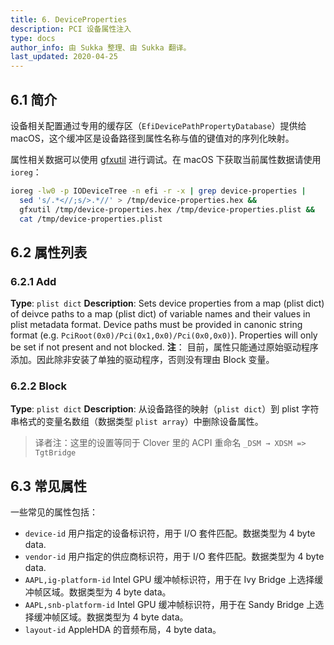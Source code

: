 ```yaml
---
title: 6. DeviceProperties
description: PCI 设备属性注入
type: docs
author_info: 由 Sukka 整理、由 Sukka 翻译。
last_updated: 2020-04-25
---
```


## 6.1 简介

设备相关配置通过专用的缓存区（`EfiDevicePathPropertyDatabase`）提供给 macOS，这个缓冲区是设备路径到属性名称与值的键值对的序列化映射。

属性相关数据可以使用 [gfxutil](https://github.com/acidanthera/gfxutil) 进行调试。在 macOS 下获取当前属性数据请使用 `ioreg`：

```bash
ioreg -lw0 -p IODeviceTree -n efi -r -x | grep device-properties |
  sed 's/.*<//;s/>.*//' > /tmp/device-properties.hex &&
  gfxutil /tmp/device-properties.hex /tmp/device-properties.plist &&
  cat /tmp/device-properties.plist
```

## 6.2 属性列表

### 6.2.1 Add

**Type**: `plist dict`
**Description**: Sets device properties from a map (plist dict) of deivce paths to a map (plist dict) of variable names and their values in plist metadata format. Device paths must be provided in canonic string format (e.g. `PciRoot(0x0)/Pci(0x1,0x0)/Pci(0x0,0x0)`). Properties will only be set if not present and not blocked.
**注**： 目前，属性只能通过原始驱动程序添加。因此除非安装了单独的驱动程序，否则没有理由 Block 变量。

### 6.2.2 Block

**Type**: `plist dict`
**Description**: 从设备路径的映射（`plist dict`）到 plist 字符串格式的变量名数组（数据类型 `plist array`）中删除设备属性。

> 译者注：这里的设置等同于 Clover 里的 ACPI 重命名 `_DSM → XDSM => TgtBridge`

## 6.3 常见属性

一些常见的属性包括：

- `device-id`
  用户指定的设备标识符，用于 I/O 套件匹配。数据类型为 4 byte data.
- `vendor-id`
  用户指定的供应商标识符，用于 I/O 套件匹配。数据类型为 4 byte data.
- `AAPL,ig-platform-id`
  Intel GPU 缓冲帧标识符，用于在 Ivy Bridge 上选择缓冲帧区域。数据类型为 4 byte data。
- `AAPL,snb-platform-id`
  Intel GPU 缓冲帧标识符，用于在 Sandy Bridge 上选择缓冲帧区域。数据类型为 4 byte data。
- `layout-id`
  AppleHDA 的音频布局，4 byte data。
